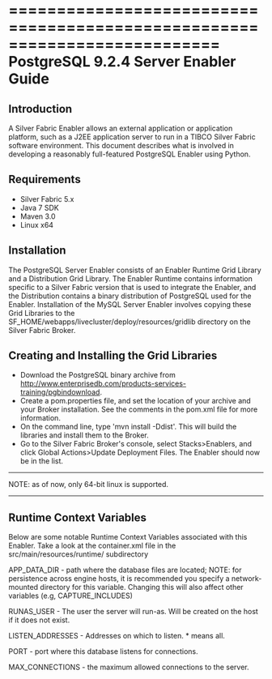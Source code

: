 ==========================================================================
PostgreSQL 9.2.4 Server Enabler Guide
==========================================================================
Introduction
--------------------------------------
A Silver Fabric Enabler allows an external application or application platform, 
such as a J2EE application server to run in a TIBCO Silver Fabric software 
environment.  This document describes what is involved in developing a reasonably 
full-featured PostgreSQL Enabler using Python.

Requirements
------------
* Silver Fabric 5.x 
* Java 7 SDK
* Maven 3.0
* Linux x64

Installation
--------------------------------------
The PostgreSQL Server Enabler consists of an Enabler Runtime Grid Library and a Distribution 
Grid Library. The Enabler Runtime contains information specific to a Silver Fabric 
version that is used to integrate the Enabler, and the Distribution contains a binary 
distribution of PostgreSQL used for the Enabler. Installation of the MySQL Server 
Enabler involves copying these Grid Libraries to the 
SF_HOME/webapps/livecluster/deploy/resources/gridlib directory on the Silver Fabric Broker. 


Creating and Installing the Grid Libraries
------------------------------------------
* Download the PostgreSQL binary archive from http://www.enterprisedb.com/products-services-training/pgbindownload.
* Create a pom.properties file, and set the location of your archive and your Broker installation. See the comments in the pom.xml file for more information.
* On the command line, type 'mvn install -Ddist'. This will build the libraries and install them to the Broker.
* Go to the Silver Fabric Broker's console, select Stacks>Enablers, and click Global Actions>Update Deployment Files. The Enabler should now be in the list.
       
*****************************************************************************
NOTE: as of now, only 64-bit linux is supported. 
******************************************************************************


Runtime Context Variables
--------------------------------------
Below are some notable Runtime Context Variables associated with this Enabler.
Take a look at the container.xml file in the src/main/resources/runtime/ subdirectory

 APP_DATA_DIR - path where the database files are located; 
  			NOTE: for persistence across engine hosts, it is recommended you
                 specify a network-mounted directory for this variable.
                 Changing this will also affect other variables (e.g, CAPTURE_INCLUDES)              

 RUNAS_USER - The user the server will run-as. Will be created on the host if it does not exist.
 
 LISTEN_ADDRESSES - Addresses on which to listen. * means all.
 
 PORT - port where this database listens for connections.

 MAX_CONNECTIONS - the maximum allowed connections to the server.

 

